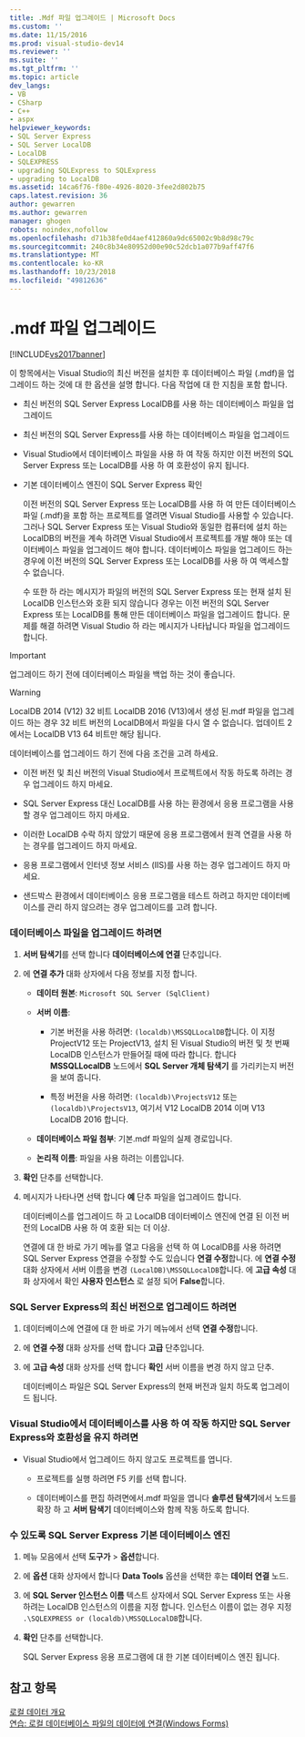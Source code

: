 ```yaml
---
title: .Mdf 파일 업그레이드 | Microsoft Docs
ms.custom: ''
ms.date: 11/15/2016
ms.prod: visual-studio-dev14
ms.reviewer: ''
ms.suite: ''
ms.tgt_pltfrm: ''
ms.topic: article
dev_langs:
- VB
- CSharp
- C++
- aspx
helpviewer_keywords:
- SQL Server Express
- SQL Server LocalDB
- LocalDB
- SQLEXPRESS
- upgrading SQLExpress to SQLExpress
- upgrading to LocalDB
ms.assetid: 14ca6f76-f80e-4926-8020-3fee2d802b75
caps.latest.revision: 36
author: gewarren
ms.author: gewarren
manager: ghogen
robots: noindex,nofollow
ms.openlocfilehash: d71b38fe0d4aef412860a9dc65002c9b8d98c79c
ms.sourcegitcommit: 240c8b34e80952d00e90c52dcb1a077b9aff47f6
ms.translationtype: MT
ms.contentlocale: ko-KR
ms.lasthandoff: 10/23/2018
ms.locfileid: "49812636"
---
```

# <a name="upgrade-mdf-files"></a>.mdf 파일 업그레이드
[!INCLUDE[vs2017banner](../includes/vs2017banner.md)]

  
이 항목에서는 Visual Studio의 최신 버전을 설치한 후 데이터베이스 파일 (.mdf)을 업그레이드 하는 것에 대 한 옵션을 설명 합니다. 다음 작업에 대 한 지침을 포함 합니다.  
  
- 최신 버전의 SQL Server Express LocalDB를 사용 하는 데이터베이스 파일을 업그레이드  
  
- 최신 버전의 SQL Server Express를 사용 하는 데이터베이스 파일을 업그레이드  
  
- Visual Studio에서 데이터베이스 파일을 사용 하 여 작동 하지만 이전 버전의 SQL Server Express 또는 LocalDB를 사용 하 여 호환성이 유지 됩니다.  
  
- 기본 데이터베이스 엔진이 SQL Server Express 확인  
  
  이전 버전의 SQL Server Express 또는 LocalDB를 사용 하 여 만든 데이터베이스 파일 (.mdf)을 포함 하는 프로젝트를 열려면 Visual Studio를 사용할 수 있습니다. 그러나 SQL Server Express 또는 Visual Studio와 동일한 컴퓨터에 설치 하는 LocalDB의 버전을 계속 하려면 Visual Studio에서 프로젝트를 개발 해야 또는 데이터베이스 파일을 업그레이드 해야 합니다. 데이터베이스 파일을 업그레이드 하는 경우에 이전 버전의 SQL Server Express 또는 LocalDB를 사용 하 여 액세스할 수 없습니다.  
  
  수 또한 하 라는 메시지가 파일의 버전의 SQL Server Express 또는 현재 설치 된 LocalDB 인스턴스와 호환 되지 않습니다 경우는 이전 버전의 SQL Server Express 또는 LocalDB를 통해 만든 데이터베이스 파일을 업그레이드 합니다. 문제를 해결 하려면 Visual Studio 하 라는 메시지가 나타납니다 파일을 업그레이드 합니다.  
  
> [!IMPORTANT]
>  업그레이드 하기 전에 데이터베이스 파일을 백업 하는 것이 좋습니다.  
  
> [!WARNING]
>  LocalDB 2014 (V12) 32 비트 LocalDB 2016 (V13)에서 생성 된.mdf 파일을 업그레이드 하는 경우 32 비트 버전의 LocalDB에서 파일을 다시 열 수 없습니다.  업데이트 2에서는 LocalDB V13 64 비트만 해당 됩니다.  
  
 데이터베이스를 업그레이드 하기 전에 다음 조건을 고려 하세요.  
  
-   이전 버전 및 최신 버전의 Visual Studio에서 프로젝트에서 작동 하도록 하려는 경우 업그레이드 하지 마세요.  
  
-   SQL Server Express 대신 LocalDB를 사용 하는 환경에서 응용 프로그램을 사용할 경우 업그레이드 하지 마세요.  
  
-   이러한 LocalDB 수락 하지 않았기 때문에 응용 프로그램에서 원격 연결을 사용 하는 경우를 업그레이드 하지 마세요.  
  
-   응용 프로그램에서 인터넷 정보 서비스 (IIS)를 사용 하는 경우 업그레이드 하지 마세요.  
  
-   샌드박스 환경에서 데이터베이스 응용 프로그램을 테스트 하려고 하지만 데이터베이스를 관리 하지 않으려는 경우 업그레이드를 고려 합니다.  
  
### <a name="to-upgrade-a-database-file"></a>데이터베이스 파일을 업그레이드 하려면  
  
1. **서버 탐색기**를 선택 합니다 **데이터베이스에 연결** 단추입니다.  
  
2. 에 **연결 추가** 대화 상자에서 다음 정보를 지정 합니다.  
  
   -   **데이터 원본**: `Microsoft SQL Server (SqlClient)`  
  
   -   **서버 이름**:  
  
       -   기본 버전을 사용 하려면: `(localdb)\MSSQLLocalDB`합니다.  이 지정 ProjectV12 또는 ProjectV13, 설치 된 Visual Studio의 버전 및 첫 번째 LocalDB 인스턴스가 만들어질 때에 따라 합니다. 합니다 **MSSQLLocalDB** 노드에서 **SQL Server 개체 탐색기** 를 가리키는지 버전을 보여 줍니다.  
  
       -   특정 버전을 사용 하려면: `(localdb)\ProjectsV12` 또는 `(localdb)\ProjectsV13`, 여기서 V12 LocalDB 2014 이며 V13 LocalDB 2016 합니다.  
  
   -   **데이터베이스 파일 첨부**: 기본.mdf 파일의 실제 경로입니다.  
  
   -   **논리적 이름**: 파일을 사용 하려는 이름입니다.  
  
3. **확인** 단추를 선택합니다.  
  
4. 메시지가 나타나면 선택 합니다 **예** 단추 파일을 업그레이드 합니다.  
  
   데이터베이스를 업그레이드 하 고 LocalDB 데이터베이스 엔진에 연결 된 이전 버전의 LocalDB 사용 하 여 호환 되는 더 이상.  
  
   연결에 대 한 바로 가기 메뉴를 열고 다음을 선택 하 여 LocalDB를 사용 하려면 SQL Server Express 연결을 수정할 수도 있습니다 **연결 수정**합니다. 에 **연결 수정** 대화 상자에서 서버 이름을 변경 `(LocalDB)\MSSQLLocalDB`합니다. 에 **고급 속성** 대화 상자에서 확인 **사용자 인스턴스** 로 설정 되어 **False**합니다.  
  
### <a name="to-upgrade-to-a-newer-version-of-sql-server-express"></a>SQL Server Express의 최신 버전으로 업그레이드 하려면  
  
1. 데이터베이스에 연결에 대 한 바로 가기 메뉴에서 선택 **연결 수정**합니다.  
  
2. 에 **연결 수정** 대화 상자를 선택 합니다 **고급** 단추입니다.  
  
3. 에 **고급 속성** 대화 상자를 선택 합니다 **확인** 서버 이름을 변경 하지 않고 단추.  
  
   데이터베이스 파일은 SQL Server Express의 현재 버전과 일치 하도록 업그레이드 됩니다.  
  
### <a name="to-work-with-the-database-in-visual-studio-but-retain-compatibility-with-sql-server-express"></a>Visual Studio에서 데이터베이스를 사용 하 여 작동 하지만 SQL Server Express와 호환성을 유지 하려면  
  
-   Visual Studio에서 업그레이드 하지 않고도 프로젝트를 엽니다.  
  
    -   프로젝트를 실행 하려면 F5 키를 선택 합니다.  
  
    -   데이터베이스를 편집 하려면에서.mdf 파일을 엽니다 **솔루션 탐색기**에서 노드를 확장 하 고 **서버 탐색기** 데이터베이스와 함께 작동 하도록 합니다.  
  
### <a name="to-make-sql-server-express-the-default-database-engine"></a>수 있도록 SQL Server Express 기본 데이터베이스 엔진  
  
1. 메뉴 모음에서 선택 **도구가** > **옵션**합니다.  
  
2. 에 **옵션** 대화 상자에서 합니다 **Data Tools** 옵션을 선택한 후는 **데이터 연결** 노드.  
  
3. 에 **SQL Server 인스턴스 이름** 텍스트 상자에서 SQL Server Express 또는 사용 하려는 LocalDB 인스턴스의 이름을 지정 합니다. 인스턴스 이름이 없는 경우 지정 `.\SQLEXPRESS or (localdb)\MSSQLLocalDB`합니다.  
  
4. **확인** 단추를 선택합니다.  
  
   SQL Server Express 응용 프로그램에 대 한 기본 데이터베이스 엔진 됩니다.  
  
## <a name="see-also"></a>참고 항목  
 [로컬 데이터 개요](../data-tools/local-data-overview.md)   
 [연습: 로컬 데이터베이스 파일의 데이터에 연결(Windows Forms)](../data-tools/walkthrough-connecting-to-data-in-a-local-database-file-windows-forms.md)

